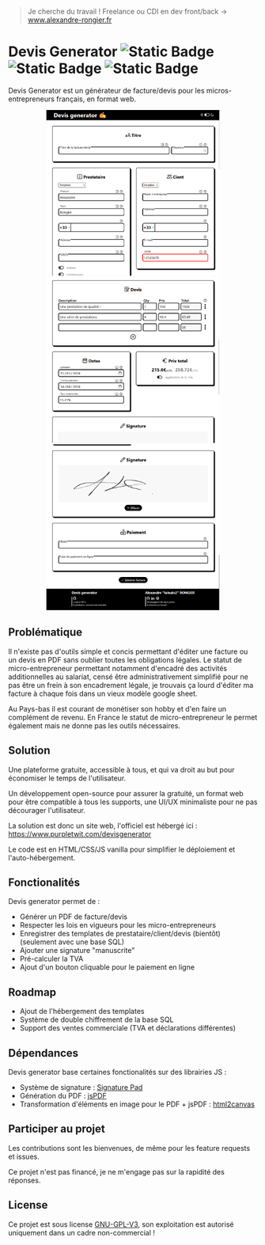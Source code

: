 > Je cherche du travail ! Freelance ou CDI en dev front/back -> www.alexandre-rongier.fr
# Devis Generator ![Static Badge](https://img.shields.io/badge/Licencse-GPL_V3-red) ![Static Badge](https://img.shields.io/badge/__-vanilla-yellow?style=flat&logo=javascript) ![Static Badge](https://img.shields.io/badge/__-Node--Red-red?style=flat&logo=nodered&logoColor=%23ff0505)

Devis Generator est un générateur de facture/devis pour les micros-entrepreneurs français, en format web.


<p align="center">
  <img width="350" height="335" src="https://raw.githubusercontent.com/tainalo2/devis_generator/main/image_for_readme_1.png">
  <img width="350" height="335" src="https://raw.githubusercontent.com/tainalo2/devis_generator/main/image_for_readme_2.png">
  <img width="350" height="335" src="https://raw.githubusercontent.com/tainalo2/devis_generator/main/image_for_readme_3.png">
</p>

## Problématique
Il n'existe pas d'outils simple et concis permettant d'éditer une facture ou un devis en PDF sans oublier toutes les obligations légales. Le statut de micro-entrepreneur permettant notamment d'encadré des activités additionnelles au salariat, censé être administrativement simplifié pour ne pas être un frein à son encadrement légale, je trouvais ça lourd d'éditer ma facture à chaque fois dans un vieux modèle google sheet.

Au Pays-bas il est courant de monétiser son hobby et d'en faire un complément de revenu. En France le statut de micro-entrepreneur le permet également mais ne donne pas les outils nécessaires.

## Solution
Une plateforme gratuite, accessible à tous, et qui va droit au but pour économiser le temps de l'utilisateur.

Un développement open-source pour assurer la gratuité, un format web pour être compatible à tous les supports, une UI/UX minimaliste pour ne pas décourager l'utilisateur.

La solution est donc un site web, l'officiel est hébergé ici : https://www.purpletwit.com/devisgenerator

Le code est en HTML/CSS/JS vanilla pour simplifier le déploiement et l'auto-hébergement.

## Fonctionalités

Devis generator permet de :
* Générer un PDF de facture/devis
* Respecter les lois en vigueurs pour les micro-entrepreneurs
* Enregistrer des templates de prestataire/client/devis (bientôt) (seulement avec une base SQL)
* Ajouter une signature "manuscrite"
* Pré-calculer la TVA
* Ajout d'un bouton cliquable pour le paiement en ligne

## Roadmap
* Ajout de l'hébergement des templates
* Système de double chiffrement de la base SQL
* Support des ventes commerciale (TVA et déclarations différentes)

## Dépendances
Devis generator base certaines fonctionalités sur des librairies JS :
* Système de signature : [Signature Pad](https://github.com/szimek/signature_pad?tab=readme-ov-file)
* Génération du PDF : [jsPDF](https://github.com/parallax/jsPDF)
* Transformation d'éléments en image pour le PDF + jsPDF : [html2canvas](https://github.com/niklasvh/html2canvas)

## Participer au projet

Les contributions sont les bienvenues, de même pour les feature requests et issues.

Ce projet n'est pas financé, je ne m'engage pas sur la rapidité des réponses.

## License
Ce projet est sous license [GNU-GPL-V3](https://www.gnu.org/licenses/gpl-3.0), son exploitation est autorisé uniquement dans un cadre non-commercial !
